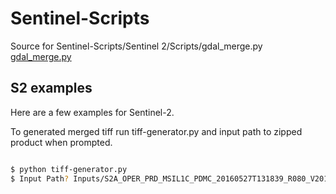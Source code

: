 # Sentinel-Scripts

Source for Sentinel-Scripts/Sentinel 2/Scripts/gdal_merge.py
[gdal_merge.py](https://svn.osgeo.org/gdal/trunk/gdal/swig/python/scripts/gdal_merge.py)


S2 examples
------------

Here are a few examples for Sentinel-2.

To generated merged tiff run tiff-generator.py and input path to zipped product when prompted.

```sh

$ python tiff-generator.py
$ Input Path? Inputs/S2A_OPER_PRD_MSIL1C_PDMC_20160527T131839_R080_V20150728T113618_20150728T113618.zip

```
